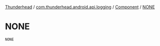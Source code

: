 [Thunderhead](../../index.md) / [com.thunderhead.android.api.logging](../index.md) / [Component](index.md) / [NONE](./-n-o-n-e.md)

# NONE

`NONE`